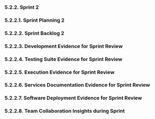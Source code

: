 <h3 id="sprint-2">5.2.2. Sprint 2</h3>
<h3 id="sprint-planning-2">5.2.2.1. Sprint Planning 2</h3>
<h3 id="sprint-backlog-2">5.2.2.2. Sprint Backlog 2</h3>
<h3 id="development-evidence-for-sprint-review-2">5.2.2.3. Development Evidence for Sprint Review</h3>
<h3 id="testing-suite-rvidence-for-sprint-review-2">5.2.2.4. Testing Suite Evidence for Sprint Review</h3>
<h3 id="software-deployment-evidence-for-sprint-review-2">5.2.2.5. Execution Evidence for Sprint Review</h3>
<h3 id="services-documentation-evidence-for-sprint-review-2">5.2.2.6. Services Documentation Evidence for Sprint Review</h3>
<h3 id="software-deployment-evidence-for-sprint-review-2">5.2.2.7. Software Deployment Evidence for Sprint Review</h3>
<h3 id="team-collaboration-insights-during-sprint-2">5.2.2.8. Team Collaboration Insights during Sprint</h3>
